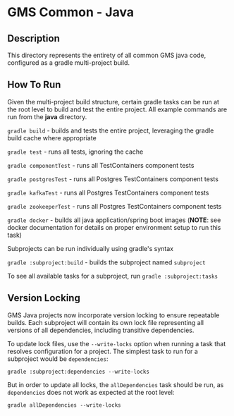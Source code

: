 # GMS Common - Java

## Description
This directory represents the entirety of all common GMS java code, configured as a gradle multi-project build.

## How To Run
Given the multi-project build structure, certain gradle tasks can be run at the root level to build and test
the entire project. All example commands are run from the **java** directory.

`gradle build` - builds and tests the entire project, leveraging the gradle build cache where appropriate

`gradle test` - runs all tests, ignoring the cache

`gradle componentTest` - runs all TestContainers component tests

`gradle postgresTest` - runs all Postgres TestContainers component tests

`gradle kafkaTest` - runs all Postgres TestContainers component tests

`gradle zookeeperTest` - runs all Postgres TestContainers component tests

`gradle docker` - builds all java application/spring boot images (**NOTE**: see docker documentation for details on
proper environment setup to run this task)

Subprojects can be run individually using gradle's syntax

`gradle :subproject:build` - builds the subproject named `subproject`

To see all available tasks for a subproject, run `gradle :subproject:tasks`

## Version Locking
GMS Java projects now incorporate version locking to ensure repeatable builds.
Each subproject will contain its own lock file representing all versions of all dependencies, including
transitive dependencies.

To update lock files, use the `--write-locks` option when running a task that resolves configuration for a project.
The simplest task to run for a subproject would be `dependencies`:

`gradle :subproject:dependencies --write-locks`

But in order to update all locks, the `allDependencies` task should be run, as `dependencies` does not work as expected
at the root level:

`gradle allDependencies --write-locks`
